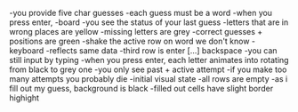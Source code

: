 -you provide five char guesses
-each guess must be a word
-when you press enter,
    -board
        -you see the status of your last guess
            -letters that are in wrong places are yellow
            -missing letters are grey
            -correct guesses + positions are green
            -shake the active row on word we don't know
        -keyboard
            -reflects same data
            -third row is enter [...] backspace
            -you can still input by typing
            -when you press enter, each letter animates into rotating from black to grey one
        -you only see past + active attempt
        -if you make too many attempts you probably die
        -initial visual state
            -all rows are empty
            -as i fill out my guess, background is black
            -filled out cells have slight border highight